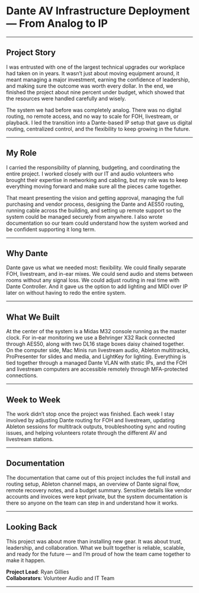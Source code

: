 # Dante AV Infrastructure Deployment — From Analog to IP  

---

## Project Story  

I was entrusted with one of the largest technical upgrades our workplace had taken on in years. It wasn’t just about moving equipment around, it meant managing a major investment, earning the confidence of leadership, and making sure the outcome was worth every dollar. In the end, we finished the project about nine percent under budget, which showed that the resources were handled carefully and wisely.  

The system we had before was completely analog. There was no digital routing, no remote access, and no way to scale for FOH, livestream, or playback. I led the transition into a Dante-based IP setup that gave us digital routing, centralized control, and the flexibility to keep growing in the future.  

---

## My Role  

I carried the responsibility of planning, budgeting, and coordinating the entire project. I worked closely with our IT and audio volunteers who brought their expertise in networking and cabling, but my role was to keep everything moving forward and make sure all the pieces came together.  

That meant presenting the vision and getting approval, managing the full purchasing and vendor process, designing the Dante and AES50 routing, running cable across the building, and setting up remote support so the system could be managed securely from anywhere. I also wrote documentation so our team could understand how the system worked and be confident supporting it long term.  

---

## Why Dante  

Dante gave us what we needed most: flexibility. We could finally separate FOH, livestream, and in-ear mixes. We could send audio and stems between rooms without any signal loss. We could adjust routing in real time with Dante Controller. And it gave us the option to add lighting and MIDI over IP later on without having to redo the entire system.  

---

## What We Built  

At the center of the system is a Midas M32 console running as the master clock. For in-ear monitoring we use a Behringer X32 Rack connected through AES50, along with two DL16 stage boxes daisy chained together. On the computer side, Mac Minis run livestream audio, Ableton multitracks, ProPresenter for slides and media, and LightKey for lighting. Everything is tied together through a managed Dante VLAN with static IPs, and the FOH and livestream computers are accessible remotely through MFA-protected connections.  

---

## Week to Week  

The work didn’t stop once the project was finished. Each week I stay involved by adjusting Dante routing for FOH and livestream, updating Ableton sessions for multitrack outputs, troubleshooting sync and routing issues, and helping volunteers rotate through the different AV and livestream stations.  

---

## Documentation  

The documentation that came out of this project includes the full install and routing setup, Ableton channel maps, an overview of Dante signal flow, remote recovery notes, and a budget summary. Sensitive details like vendor accounts and invoices were kept private, but the system documentation is there so anyone on the team can step in and understand how it works.  

---

## Looking Back  

This project was about more than installing new gear. It was about trust, leadership, and collaboration. What we built together is reliable, scalable, and ready for the future — and I’m proud of how the team came together to make it happen.  

**Project Lead**: Ryan Gillies  
**Collaborators**: Volunteer Audio and IT Team  

---

